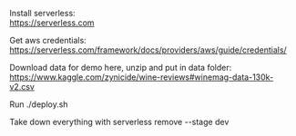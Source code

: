 Install serverless:  
https://serverless.com  
  

Get aws credentials:  
https://serverless.com/framework/docs/providers/aws/guide/credentials/  


Download data for demo here, unzip and put in data folder:  
https://www.kaggle.com/zynicide/wine-reviews#winemag-data-130k-v2.csv


Run ./deploy.sh  
  
Take down everything with serverless remove --stage dev